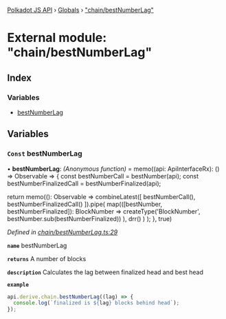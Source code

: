 [Polkadot JS API](../README.md) › [Globals](../globals.md) › ["chain/bestNumberLag"](_chain_bestnumberlag_.md)

# External module: "chain/bestNumberLag"

## Index

### Variables

* [bestNumberLag](_chain_bestnumberlag_.md#const-bestnumberlag)

## Variables

### `Const` bestNumberLag

• **bestNumberLag**: *(Anonymous function)* =  memo((api: ApiInterfaceRx): () => Observable<BlockNumber> => {
  const bestNumberCall = bestNumber(api);
  const bestNumberFinalizedCall = bestNumberFinalized(api);

  return memo((): Observable<BlockNumber> =>
    combineLatest([
      bestNumberCall(),
      bestNumberFinalizedCall()
    ]).pipe(
      map(([bestNumber, bestNumberFinalized]): BlockNumber =>
        createType('BlockNumber', bestNumber.sub(bestNumberFinalized))
      ),
      drr()
    )
  );
}, true)

*Defined in [chain/bestNumberLag.ts:29](https://github.com/polkadot-js/api/blob/7cc961f789/packages/api-derive/src/chain/bestNumberLag.ts#L29)*

**`name`** bestNumberLag

**`returns`** A number of blocks

**`description`** Calculates the lag between finalized head and best head

**`example`** 
<BR>

```javascript
api.derive.chain.bestNumberLag((lag) => {
  console.log(`finalized is ${lag} blocks behind head`);
});
```
